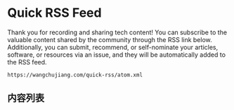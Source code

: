 Quick RSS Feed
===

Thank you for recording and sharing tech content! You can subscribe to the valuable content shared by the community through the RSS link below. Additionally, you can submit, recommend, or self-nominate your articles, software, or resources via an issue, and they will be automatically added to the RSS feed.

```
https://wangchujiang.com/quick-rss/atom.xml
```

## 内容列表

<!--RSS_LIST_START-->
<!--RSS_LIST_END-->